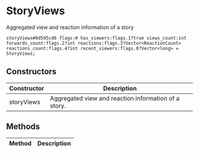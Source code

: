 # StoryViews
Aggregated view and reaction information of a story

```
storyViews#8d595cd6 flags:# has_viewers:flags.1?true views_count:int forwards_count:flags.2?int reactions:flags.3?Vector<ReactionCount> reactions_count:flags.4?int recent_viewers:flags.0?Vector<long> = StoryViews;
```

## Constructors
| Constructor | Description |
| ---- | ----------- |
| storyViews | Aggregated view and reaction information of a story. |


## Methods
| Method | Description |
| ---- | ----------- |


